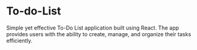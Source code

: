 # To-do-List
 Simple yet effective To-Do List application built using React. The app provides users with the ability to create, manage, and organize their tasks efficiently.
